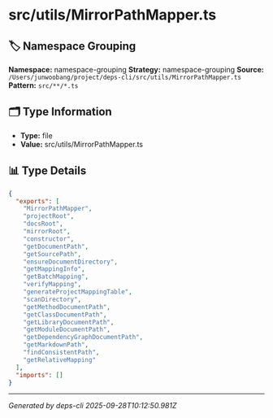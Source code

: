 # src/utils/MirrorPathMapper.ts

## 🏷️ Namespace Grouping

**Namespace:** namespace-grouping
**Strategy:** namespace-grouping
**Source:** `/Users/junwoobang/project/deps-cli/src/utils/MirrorPathMapper.ts`
**Pattern:** `src/**/*.ts`

## 🗂️ Type Information

- **Type:** file
- **Value:** src/utils/MirrorPathMapper.ts

## 📊 Type Details

```json
{
  "exports": [
    "MirrorPathMapper",
    "projectRoot",
    "docsRoot",
    "mirrorRoot",
    "constructor",
    "getDocumentPath",
    "getSourcePath",
    "ensureDocumentDirectory",
    "getMappingInfo",
    "getBatchMapping",
    "verifyMapping",
    "generateProjectMappingTable",
    "scanDirectory",
    "getMethodDocumentPath",
    "getClassDocumentPath",
    "getLibraryDocumentPath",
    "getModuleDocumentPath",
    "getDependencyGraphDocumentPath",
    "getMarkdownPath",
    "findConsistentPath",
    "getRelativeMapping"
  ],
  "imports": []
}
```

---
*Generated by deps-cli 2025-09-28T10:12:50.981Z*
